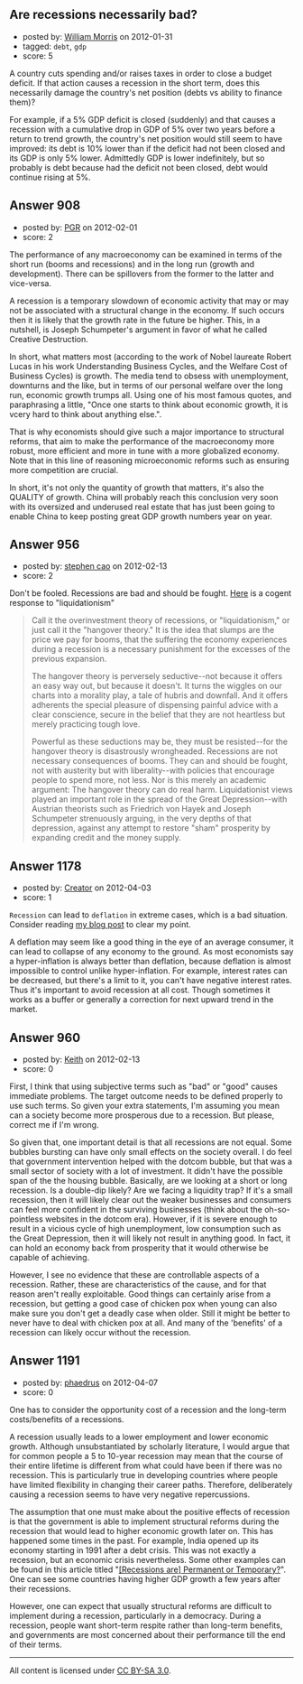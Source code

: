 ## Are recessions necessarily bad?

- posted by: [William Morris](https://stackexchange.com/users/-1/640-william-morris) on 2012-01-31
- tagged: `debt`, `gdp`
- score: 5

A country cuts spending and/or raises taxes in order to close a budget deficit. If that action causes a recession in the short term, does this necessarily damage the country's net position (debts vs ability to finance them)?

For example, if a 5% GDP deficit is closed (suddenly) and that causes a recession with a cumulative drop in GDP of 5% over two years before a return to trend growth, the country's net position would still seem to have improved: its debt is 10% lower than if the deficit had not been closed and its GDP is only 5% lower.  Admittedly GDP is lower indefinitely, but so probably is debt because had the deficit not been closed, debt would continue rising at 5%.


## Answer 908

- posted by: [PGR](https://stackexchange.com/users/-1/632-pgr) on 2012-02-01
- score: 2

The performance of any macroeconomy can be examined in terms of the short run (booms and recessions) and in the long run (growth and development). There can be spillovers from the former to the latter and vice-versa. 

A recession is a temporary slowdown of economic activity that may or may not be associated with a structural change in the economy. If such occurs then it is likely that the growth rate in the future be higher. This, in a nutshell, is Joseph Schumpeter's argument in favor of what he called Creative Destruction.

In short, what matters most (according to the work of Nobel laureate Robert Lucas in his work Understanding Business Cycles, and the Welfare Cost of Business Cycles) is growth. The media tend to obsess with unemployment, downturns and the like, but in terms of our personal welfare over the long run, economic growth trumps all. Using one of his most famous quotes, and paraphrasing a little, "Once one starts to think about economic growth, it is vcery hard to think about anything else.".

That is why economists should give such a major importance to structural reforms, that aim to make the performance of the macroeconomy more robust, more efficient and more in tune with a more globalized economy. Note that in this line of reasoning microeconomic reforms such as ensuring more competition are crucial.

In short, it's not only the quantity of growth that matters, it's also the QUALITY of growth. China will probably reach this conclusion very soon with its oversized and underused real estate that has just been going to enable China to keep posting great GDP growth numbers year on year.


 


## Answer 956

- posted by: [stephen cao](https://stackexchange.com/users/-1/644-stephen-cao) on 2012-02-13
- score: 2

<p>Don't be fooled.  Recessions are bad and should be fought.  <a href="http://www.pkarchive.org/cranks/hangover.html" rel="nofollow">Here</a> is a cogent response to "liquidationism"</p>

<blockquote>
  <p>Call it the overinvestment theory of recessions, or "liquidationism,"
  or just call it the "hangover theory." It is the idea that slumps are
  the price we pay for booms, that the suffering the economy experiences
  during a recession is a necessary punishment for the excesses of the
  previous expansion.</p>
  
  <p>The hangover theory is perversely seductive--not because it offers an
  easy way out, but because it doesn't. It turns the wiggles on our
  charts into a morality play, a tale of hubris and downfall. And it
  offers adherents the special pleasure of dispensing painful advice
  with a clear conscience, secure in the belief that they are not
  heartless but merely practicing tough love.</p>
  
  <p>Powerful as these seductions may be, they must be resisted--for the
  hangover theory is disastrously wrongheaded. Recessions are not
  necessary consequences of booms. They can and should be fought, not
  with austerity but with liberality--with policies that encourage
  people to spend more, not less. Nor is this merely an academic
  argument: The hangover theory can do real harm. Liquidationist views
  played an important role in the spread of the Great Depression--with
  Austrian theorists such as Friedrich von Hayek and Joseph Schumpeter
  strenuously arguing, in the very depths of that depression, against
  any attempt to restore "sham" prosperity by expanding credit and the
  money supply.</p>
</blockquote>



## Answer 1178

- posted by: [Creator](https://stackexchange.com/users/-1/831-creator) on 2012-04-03
- score: 1

<p><code>Recession</code> can lead to <code>deflation</code> in extreme cases, which is a bad situation. Consider reading <a href="http://abhishek347.wordpress.com/2010/11/30/inflation/" rel="nofollow">my blog post</a> to clear my point.</p>

<p>A deflation may seem like a good thing in the eye of an average consumer, it can lead to collapse of any economy to the ground. As most economists say a hyper-inflation is always better than deflation, because deflation is almost impossible to control unlike hyper-inflation. For example, interest rates can be decreased, but there's a limit to it, you can't have negative interest rates.<br>
Thus it's important to avoid recession at all cost. Though sometimes it works as a buffer or generally a correction for next upward trend in the market.</p>



## Answer 960

- posted by: [Keith](https://stackexchange.com/users/-1/221-keith) on 2012-02-13
- score: 0

First, I think that using subjective terms such as "bad" or "good" causes immediate problems. The target outcome needs to be defined properly to use such terms. So given your extra statements, I'm assuming you mean can a society become more prosperous due to a recession. But please, correct me if I'm wrong.

So given that, one important detail is that all recessions are not equal. Some bubbles bursting can have only small effects on the society overall. I do feel that government intervention helped with the dotcom bubble, but that was a small sector of society with a lot of investment. It didn't have the possible span of the the housing bubble. Basically, are we looking at a short or long recession. Is a double-dip likely? Are we facing a liquidity trap? If it's a small recession, then it will likely clear out the weaker businesses and consumers can feel more confident in the surviving businesses (think about the oh-so-pointless websites in the dotcom era). However, if it is severe enough to result in a vicious cycle of high unemployment, low consumption such as the Great Depression, then it will likely not result in anything good. In fact, it can hold an economy back from prosperity that it would otherwise be capable of achieving. 

However, I see no evidence that these are controllable aspects of a recession. Rather, these are characteristics of the cause, and for that reason aren't really exploitable. Good things can certainly arise from a recession, but getting a good case of chicken pox when young can also make sure you don't get a deadly case when older. Still it might be better to never have to deal with chicken pox at all. And many of the 'benefits' of a recession can likely occur without the recession. 


## Answer 1191

- posted by: [phaedrus](https://stackexchange.com/users/-1/197-phaedrus) on 2012-04-07
- score: 0

<p>One has to consider the opportunity cost of a recession and the long-term costs/benefits of a recessions. </p>

<p>A recession usually leads to a lower employment and lower economic growth. Although unsubstantiated by scholarly literature, I would argue that for common people a 5 to 10-year recession may mean that the course of their entire lifetime is different from what could have been if there was no recession. This is particularly true in developing countries where people have limited flexibility in changing their career paths. Therefore, deliberately causing a recession seems to have very negative repercussions. </p>

<p>The assumption that one must make about the positive effects of recession is that the government is able to implement structural reforms during the recession that would lead to higher economic growth later on. This has happened some times in the past. For example, India opened up its economy starting in 1991 after a debt crisis. This was not exactly a recession, but an economic crisis nevertheless. Some other examples can be found in this article titled "<a href="http://economistsview.typepad.com/economistsview/2012/03/permanent-or-temporary.html" rel="nofollow">[Recessions are] Permanent or Temporary?</a>". One can see some countries having higher GDP growth a few years after their recessions. </p>

<p>However, one can expect that usually structural reforms are difficult to implement during a recession, particularly in a democracy. During a recession, people want short-term respite rather than long-term benefits, and governments are most concerned about their performance till the end of their terms. </p>




---

All content is licensed under [CC BY-SA 3.0](https://creativecommons.org/licenses/by-sa/3.0/).
